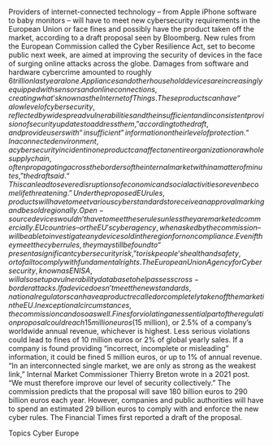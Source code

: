 Providers of internet-connected technology – from Apple iPhone software to baby monitors – will have to meet new cybersecurity requirements in the European Union or face fines and possibly have the product taken off the market, according to a draft proposal seen by Bloomberg.
New rules from the European Commission called the Cyber Resilience Act, set to become public next week, are aimed at improving the security of devices in the face of surging online attacks across the globe. Damages from software and hardware cybercrime amounted to roughly $6 trillion last year alone.
Appliances and other household devices are increasingly equipped with sensors and online connections, creating what’s known as the Internet of Things. These products can have “a low level of cybersecurity, reflected by widespread vulnerabilities and the insufficient and inconsistent provision of security updates to address them,” according to the draft, and provide users with “insufficient” information on their level of protection.
“In a connected environment, a cybersecurity incident in one product can affect an entire organization or a whole supply chain, often propagating across the borders of the internal market within a matter of minutes,” the draft said. “This can lead to severe disruptions of economic and social activities or even become life threatening.”
Under the proposed EU rules, products will have to meet various cyber standards to receive an approval marking and be sold regionally. Open-source devices wouldn’t have to meet these rules unless they are marketed commercially.
EU countries – or the EU’s cyber agency, when asked by the commission – will be able to investigate any device sold in the region for noncompliance. Even if they meet the cyber rules, they may still be found to “present a significant cybersecurity risk,” to risk people’s health and safety, or to fail to comply with fundamental rights.
The European Union Agency for Cybersecurity, known as ENISA, will also set up a vulnerability database to help assess cross-border attacks.
If a device doesn’t meet the new standards, national regulators can have a product recalled or completely taken off the market in the EU. In exceptional circumstances, the commission can do so as well.
Fines for violating an essential part of the regulation proposal could reach 15 million euros ($15 million), or 2.5% of a company’s worldwide annual revenue, whichever is highest. Less serious violations could lead to fines of 10 million euros or 2% of global yearly sales.
If a company is found providing “incorrect, incomplete or misleading” information, it could be fined 5 million euros, or up to 1% of annual revenue.
“In an interconnected single market, we are only as strong as the weakest link,” Internal Market Commissioner Thierry Breton wrote in a 2021 post. “We must therefore improve our level of security collectively.”
The commission predicts that the proposal will save 180 billion euros to 290 billion euros each year. However, companies and public authorities will have to spend an estimated 29 billion euros to comply with and enforce the new cyber rules.
The Financial Times first reported a draft of the proposal.

Topics
Cyber
Europe
